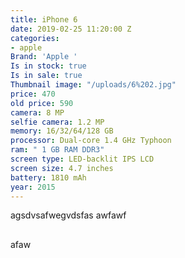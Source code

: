 ```yaml
---
title: iPhone 6
date: 2019-02-25 11:20:00 Z
categories:
- apple
Brand: 'Apple '
Is in stock: true
Is in sale: true
Thumbnail image: "/uploads/6%202.jpg"
price: 470
old price: 590
camera: 8 MP
selfie camera: 1.2 MP
memory: 16/32/64/128 GB
processor: Dual-core 1.4 GHz Typhoon
ram: " 1 GB RAM DDR3"
screen type: LED-backlit IPS LCD
screen size: 4.7 inches
battery: 1810 mAh
year: 2015
---
```


agsdvsafwegvdsfas
awfawf




















## 
afaw